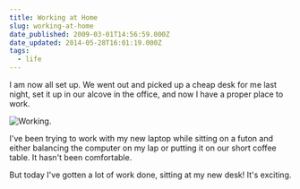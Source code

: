 ```yaml
---
title: Working at Home
slug: working-at-home
date_published: 2009-03-01T14:56:59.000Z
date_updated: 2014-05-28T16:01:19.000Z
tags:
  - life
---
```


I am now all set up. We went out and picked up a cheap desk for me last night, set it up in our alcove in the office, and now I have a proper place to work.

![Working.](http://res.cloudinary.com/joelgoodman/image/upload/h_225,w_300/v1401314477/photo-121_gbarue.jpg)

I've been trying to work with my new laptop while sitting on a futon and either balancing the computer on my lap or putting it on our short coffee table. It hasn't been comfortable.

But today I've gotten a lot of work done, sitting at my new desk! It's exciting.
